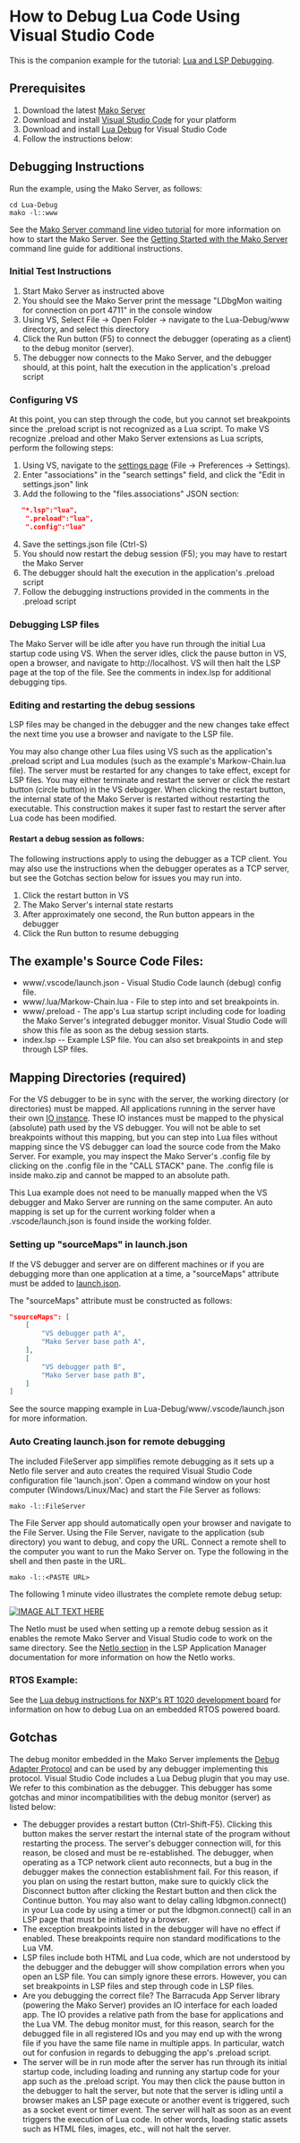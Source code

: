 # How to Debug Lua Code Using Visual Studio Code

This is the companion example for the tutorial:
[Lua and LSP Debugging](https://makoserver.net/articles/Lua-and-LSP-Debugging).

## Prerequisites

1. Download the latest [Mako Server](https://makoserver.net/download/overview/)
2. Download and install [Visual Studio Code](https://code.visualstudio.com/) for your platform
3. Download and install [Lua Debug](https://marketplace.visualstudio.com/items?itemName=actboy168.lua-debug) for Visual Studio Code
4. Follow the instructions below:

## Debugging Instructions

Run the example, using the Mako Server, as follows:

``` shell
cd Lua-Debug
mako -l::www
```

See the
[Mako Server command line video tutorial](https://youtu.be/vwQ52ZC5RRg)
for more information on how to start the Mako Server. See the
[Getting Started with the Mako Server](https://makoserver.net/documentation/getting-started/)
command line guide for additional instructions.

### Initial Test Instructions

1. Start Mako Server as instructed above
2. You should see the Mako Server print the message "LDbgMon waiting
   for connection on port 4711" in the console window
3. Using VS, Select File -> Open Folder -> navigate to the
   Lua-Debug/www directory, and select this directory
4. Click the Run button (F5) to connect the debugger (operating as a
   client) to the debug monitor (server).
5. The debugger now connects to the Mako Server, and the debugger
   should, at this point, halt the execution in the application's
   .preload script

### Configuring VS

At this point, you can step through the code, but you cannot set
breakpoints since the .preload script is not recognized as a Lua
script. To make VS recognize .preload and other Mako Server extensions
as Lua scripts, perform the following steps:

1. Using VS, navigate to the [settings page](https://code.visualstudio.com/docs/getstarted/settings) (File -> Preferences -> Settings).
2. Enter "associations" in the "search settings" field, and click the
   "Edit in settings.json" link
3. Add the following to the "files.associations" JSON section:
``` json
   "*.lsp":"lua",
    ".preload":"lua",
    ".config":"lua"
```
4. Save the settings.json file (Ctrl-S)
5.  You should now restart the debug session (F5); you may have to
    restart the Mako Server
6. The debugger should halt the execution in the application's
   .preload script
7. Follow the debugging instructions provided in the comments in the
   .preload script

### Debugging LSP files

The Mako Server will be idle after you have run through the initial
Lua startup code using VS. When the server idles, click the pause
button in VS, open a browser, and navigate to http://localhost. VS
will then halt the LSP page at the top of the file. See the comments
in index.lsp for additional debugging tips.

### Editing and restarting the debug sessions

LSP files may be changed in the debugger and the new changes take
effect the next time you use a browser and navigate to the LSP file.

You may also change other Lua files using VS such as the application's
.preload script and Lua modules (such as the example's
Markow-Chain.lua file). The server must be restarted for any changes
to take effect, except for LSP files. You may either terminate and
restart the server or click the restart button (circle button) in the
VS debugger. When clicking the restart button, the internal state of
the Mako Server is restarted without restarting the executable. This
construction makes it super fast to restart the server after Lua code
has been modified.

#### Restart a debug session as follows:

The following instructions apply to using the debugger as a
TCP client. You may also use the instructions when the debugger operates
as a TCP server, but see the Gotchas section below for issues you
may run into.

1. Click the restart button in VS
2. The Mako Server's internal state restarts
3. After approximately one second, the Run button appears in the debugger
4. Click the Run button to resume debugging

## The example's Source Code Files:
* www/.vscode/launch.json - Visual Studio Code launch (debug) config file.
* www/.lua/Markow-Chain.lua  - File to step into and set breakpoints in.
* www/.preload - The app's Lua startup script including code for
  loading the Mako Server's integrated debugger monitor. Visual Studio
  Code will show this file as soon as the debug session starts.
* index.lsp -- Example LSP file. You can also set breakpoints in and
  step through LSP files.

## Mapping Directories (required)

For the VS debugger to be in sync with the server, the working
directory (or directories) must be mapped. All applications running in
the server have their own
[IO instance](https://realtimelogic.com/ba/doc/?url=lua.html#ba_ioinfo).
These IO instances must be mapped to the physical (absolute) path used
by the VS debugger. You will not be able to set breakpoints without
this mapping, but you can step into Lua files without mapping since
the VS debugger can load the source code from the Mako Server. For
example, you may inspect the Mako Server's .config file by clicking on
the .config file in the "CALL STACK" pane. The .config file is inside
mako.zip and cannot be mapped to an absolute path.

This Lua example does not need to be manually mapped when the VS
debugger and Mako Server are running on the same computer. An auto
mapping is set up for the current working folder when a
.vscode/launch.json is found inside the working folder.

### Setting up "sourceMaps" in launch.json

If the VS debugger and server are on different machines or if you are
debugging more than one application at a time, a "sourceMaps"
attribute must be added to
[launch.json](https://code.visualstudio.com/docs/editor/debugging#_launchjson-attributes).

The "sourceMaps" attribute must be constructed as follows:

``` json
"sourceMaps": [
    [
        "VS debugger path A",
        "Mako Server base path A",
    ],
    [
        "VS debugger path B",
        "Mako Server base path B",
    ]
]
```

See the source mapping example in Lua-Debug/www/.vscode/launch.json
for more information.

### Auto Creating launch.json for remote debugging

The included FileServer app simplifies remote debugging as it sets up
a NetIo file server and auto creates the required Visual Studio Code
configuration file 'launch.json'. Open a command window on your host
computer (Windows/Linux/Mac) and start the File Server as follows:

``` shell
mako -l::FileServer
```

The File Server app should automatically open your browser and
navigate to the File Server. Using the File Server, navigate to the
application (sub directory) you want to debug, and copy the URL. Connect a
remote shell to the computer you want to run the Mako Server on. Type
the following in the shell and then paste in the URL.

``` shell
mako -l::<PASTE URL>
```

The following 1 minute video illustrates the complete remote debug setup:

[![IMAGE ALT TEXT HERE](http://img.youtube.com/vi/bSdwW58GcJ0/0.jpg)](http://www.youtube.com/watch?v=bSdwW58GcJ0)

The NetIo must be used when setting up a remote debug session as it
enables the remote Mako Server and Visual Studio code to work on the
same directory. See the
[NetIo section](https://realtimelogic.com/ba/examples/lspappmgr/readme.html#netio)
in the LSP Application Manager documentation for more information on
how the NetIo works.

### RTOS Example:

See the [Lua debug instructions for NXP's RT 1020 development board](https://realtimelogic.com/downloads/bas/rt1020/#LuaDebug) for information on how to debug Lua on an embedded RTOS powered board.

## Gotchas

The debug monitor embedded in the Mako Server implements the
[Debug Adapter Protocol](https://microsoft.github.io/debug-adapter-protocol/
) and can be used by any debugger implementing this protocol. Visual
Studio Code includes a Lua Debug plugin that you may use. We refer to
this combination as the debugger. This debugger has some gotchas and
minor incompatibilities with the debug monitor (server) as listed
below:

* The debugger provides a restart button (Ctrl-Shift-F5). Clicking
  this button makes the server restart the internal state of the
  program without restarting the process. The server's debugger
  connection will, for this reason, be closed and must be
  re-established. The debugger, when operating as a TCP network client
  auto reconnects, but a bug in the debugger makes the connection
  establishment fail. For this reason, if you plan on using the
  restart button, make sure to quickly click the Disconnect button
  after clicking the Restart button and then click the Continue
  button. You may also want to delay calling ldbgmon.connect() in your
  Lua code by using a timer or put the ldbgmon.connect() call in an
  LSP page that must be initiated by a browser.
* The exception breakpoints listed in the debugger will have no effect
  if enabled. These breakpoints require non standard modifications to
  the Lua VM.
* LSP files include both HTML and Lua code, which are not understood by
  the debugger and the debugger will show compilation errors when you
  open an LSP file. You can simply ignore these errors. However, you
  can set breakpoints in LSP files and step through code in LSP files.
* Are you debugging the correct file? The Barracuda App Server library
  (powering the Mako Server) provides an IO interface for each loaded
  app. The IO provides a relative path from the base for applications
  and the Lua VM. The debug monitor must, for this reason, search for
  the debugged file in all registered IOs and you may end up with the
  wrong file if you have the same file name in multiple apps. In
  particular, watch out for confusion in regards to debugging the
  app's .preload script.
* The server will be in run mode after the server has run through its
  initial startup code, including loading and running any startup code
  for your app such as the .preload script. You may then click the
  pause button in the debugger to halt the server, but note that the
  server is idling until a browser makes an LSP page execute or
  another event is triggered, such as a socket event or timer
  event. The server will halt as soon as an event triggers the
  execution of Lua code. In other words, loading static assets such as
  HTML files, images, etc., will not halt the server.
